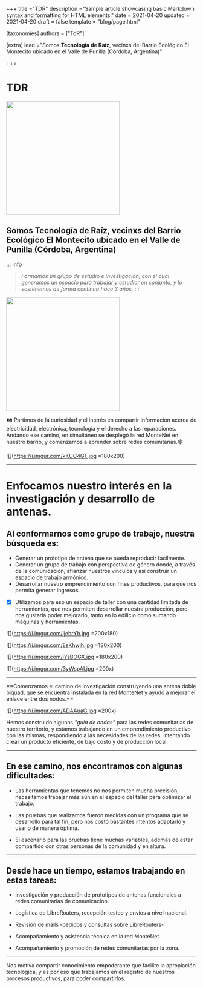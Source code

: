 +++
title ="TDR"
description ="Sample article showcasing basic Markdown syntax and formatting for HTML elements."
date = 2021-04-20
updated = 2021-04-20
draft = false
template = "blog/page.html"

[taxonomies]
authors = ["TdR"]

[extra]
lead ="Somos **Tecnología de Raíz**, vecinxs del Barrio Ecológico El Montecito ubicado en el Valle de Punilla (Córdoba, Argentina)"

+++


#  TDR
<img src="https://i.imgur.com/nLb7m4g.jpg" width="300" height="300">

## Somos **Tecnología de Raíz**, vecinxs del Barrio Ecológico El Montecito ubicado en el Valle de Punilla (Córdoba, Argentina)



::: info
> *Formamos un grupo de estudio e investigación, con el cual generamos un espacio para trabajar y estudiar en conjunto, y lo sostenemos de forma continua hace 3 años.*
:::
<img src="https://i.imgur.com/MHbrezf.jpg" width="300" height="300">





:railway_track: Partimos de la curiosidad y el interés en compartir información acerca de electricidad, electrónica, tecnología y el derecho a las reparaciones.
Andando ese camino, en simultáneo se desplegó la red MonteNet en nuestro barrio, y comenzamos a aprender sobre redes comunitarias.:spider_web:

![](https://i.imgur.com/kKUC4GT.jpg =180x200)


---

# Enfocamos nuestro interés en la investigación y desarrollo de antenas.

## Al conformarnos como grupo de trabajo, nuestra búsqueda es:
* Generar un prototipo de antena que se pueda reproducir facilmente.
* Generar un grupo de trabajo con perspectiva de género donde, a través de la comunicación, afianzar nuestros vínculos y así construir un espacio de trabajo armónico.
* Desarrollar nuestro emprendimiento con fines productivos, para que nos permita generar ingresos.



- [x] Utilizamos para eso un espacio de taller con una cantidad limitada de herramientas, que nos permiten desarrollar nuestra producción, pero nos gustaría poder mejorarlo, tanto en lo edilicio como sumando máquinas y herramientas.




![](https://i.imgur.com/ljebrYh.jpg =200x180)


![](https://i.imgur.com/EsKhwjh.jpg =180x200)

![](https://i.imgur.com/iYsBOGX.jpg =180x200)

![](https://i.imgur.com/3yWspAI.jpg =200x)

---
==Comenzamos el camino de investigación construyendo una antena doble biquad, que se encuentra instalada en la red MonteNet y ayudó a mejorar el enlace entre dos nodos.==

![](https://i.imgur.com/ADAAuaG.jpg =200x)


Hemos construido algunas *"guía de ondas"* para las redes comunitarias de nuestro territorio, y estamos trabajando en un emprendimiento productivo con las mismas, respondiendo a las necesidades de las redes, intentando crear un producto eficiente, de bajo costo y de producción local.





___

## En ese camino, nos encontramos con algunas dificultades:

* Las herramientas que tenemos no nos permiten mucha precisión, necesitamos trabajar más aún en el espacio del taller para optimizar el trabajo.

 * Las pruebas que realizamos fueron medidas con un programa que se desarrolló para tal fin, pero nos costó bastantes intentos adaptarlo y usarlo de manera óptima.

 * El escenario para las pruebas tiene muchas variables, además de estar compartido con otras personas de la comunidad y en altura.




---

## Desde hace un tiempo, estamos trabajando en estas tareas:

* Investigación y producción de prototipos de antenas funcionales a redes comunitarias de comunicación.

* Logística de LibreRouters, recepción testeo y envíos a nivel nacional.

*  Revisión de mails -pedidos y consultas sobre LibreRouters-

* Acompañamiento y asistencia técnica en la red MonteNet.

* Acompañamiento y promoción de redes comunitarias por la zona.



---
Nos motiva compartir conocimiento empoderante que facilite la apropiación tecnológica, y es por eso que trabajamos en el registro de nuestros procesos productivos, para poder compartirlos.
